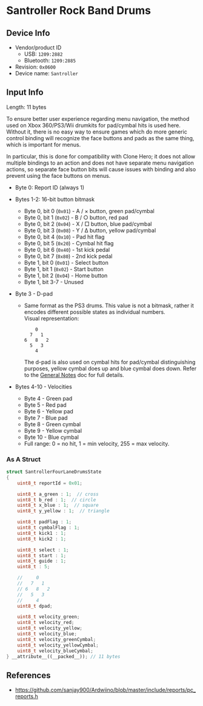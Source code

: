 # Santroller Rock Band Drums

## Device Info

- Vendor/product ID
  - USB: `1209:2882`
  - Bluetooth: `1209:2885`
- Revision: `0x0600`
- Device name: `Santroller`

## Input Info

Length: 11 bytes

To ensure better user experience regarding menu navigation, the method used on Xbox 360/PS3/Wii drumkits for pad/cymbal hits is used here. Without it, there is no easy way to ensure games which do more generic control binding will recognize the face buttons and pads as the same thing, which is important for menus.

In particular, this is done for compatibility with Clone Hero; it does not allow multiple bindings to an action and does not have separate menu navigation actions, so separate face button bits will cause issues with binding and also prevent using the face buttons on menus.

- Byte 0: Report ID (always 1)
- Bytes 1-2: 16-bit button bitmask
  - Byte 0, bit 0 (`0x01`) - A / × button, green pad/cymbal
  - Byte 0, bit 1 (`0x02`) - B / ○ button, red pad
  - Byte 0, bit 2 (`0x04`) - X / □ button, blue pad/cymbal
  - Byte 0, bit 3 (`0x08`) - Y / Δ button, yellow pad/cymbal
  - Byte 0, bit 4 (`0x10`) - Pad hit flag
  - Byte 0, bit 5 (`0x20`) - Cymbal hit flag
  - Byte 0, bit 6 (`0x40`) - 1st kick pedal
  - Byte 0, bit 7 (`0x80`) - 2nd kick pedal
  - Byte 1, bit 0 (`0x01`) - Select button
  - Byte 1, bit 1 (`0x02`) - Start button
  - Byte 1, bit 2 (`0x04`) - Home button
  - Byte 1, bit 3-7 - Unused
- Byte 3 - D-pad
  - Same format as the PS3 drums. This value is not a bitmask, rather it encodes different possible states as individual numbers.\
    Visual representation:

    ```
        0
      7   1
    6   8   2
      5   3
        4
    ```

    The d-pad is also used on cymbal hits for pad/cymbal distinguishing purposes, yellow cymbal does up and blue cymbal does down. Refer to the [General Notes](General%20Notes.md#deciphering-pads-and-cymbals) doc for full details.

- Bytes 4-10 - Velocities
  - Byte 4 - Green pad
  - Byte 5 - Red pad
  - Byte 6 - Yellow pad
  - Byte 7 - Blue pad
  - Byte 8 - Green cymbal
  - Byte 9 - Yellow cymbal
  - Byte 10 - Blue cymbal
  - Full range: 0 = no hit, 1 = min velocity, 255 = max velocity.

### As A Struct

```cpp
struct SantrollerFourLaneDrumsState
{
    uint8_t reportId = 0x01;

    uint8_t a_green : 1;  // cross
    uint8_t b_red : 1;  // circle
    uint8_t x_blue : 1;  // square
    uint8_t y_yellow : 1;  // triangle

    uint8_t padFlag : 1; 
    uint8_t cymbalFlag : 1;
    uint8_t kick1 : 1;
    uint8_t kick2 : 1;

    uint8_t select : 1;
    uint8_t start : 1;
    uint8_t guide : 1;
    uint8_t : 5;

    //     0
    //   7   1
    // 6   8   2
    //   5   3
    //     4
    uint8_t dpad;

    uint8_t velocity_green;
    uint8_t velocity_red;
    uint8_t velocity_yellow;
    uint8_t velocity_blue;
    uint8_t velocity_greenCymbal;
    uint8_t velocity_yellowCymbal;
    uint8_t velocity_blueCymbal;
} __attribute__((__packed__)); // 11 bytes
```

## References

- https://github.com/sanjay900/Ardwiino/blob/master/include/reports/pc_reports.h
